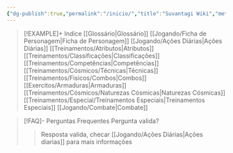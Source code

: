 ```yaml
---
{"dg-publish":true,"permalink":"/inicio/","title":"Suvantagi Wiki","metatags":{"og:title":"Suvantagi Wiki","description":"Um RPG de fans para simular Saint Seiya!","og:image":"https://github.com/Pl1z3r/suvantagi-wiki/blob/main/src/site/img/user/imgs/main.png?raw=true"},"tags":["gardenEntry"]}
---
```




> [!EXAMPLE]+ Indice
> [[Glossário\|Glossário]]
> [[Jogando/Ficha de Personagem\|Ficha de Personagem]]
> [[Jogando/Ações Diárias\|Ações Diárias]]
> [[Treinamentos/Atributos\|Atributos]]
> [[Treinamentos/Classificações\|Classificações]]
> [[Treinamentos/Competências\|Competências]]
> [[Treinamentos/Cósmicos/Técnicas\|Técnicas]]
> [[Treinamentos/Fisicos/Combos\|Combos]]
> [[Exercitos/Armaduras\|Armaduras]]
>[[Treinamentos/Cósmicos/Naturezas Cósmicas\|Naturezas Cósmicas]]
>[[Treinamentos/Especial/Treinamentos Especiais\|Treinamentos Especiais]]
>[[Jogando/Combate\|Combate]]

> [!FAQ]- Perguntas Frequentes
> Pergunta valida?
> >Resposta valida, checar [[Jogando/Ações Diárias\|Ações diarias]] para mais informações

